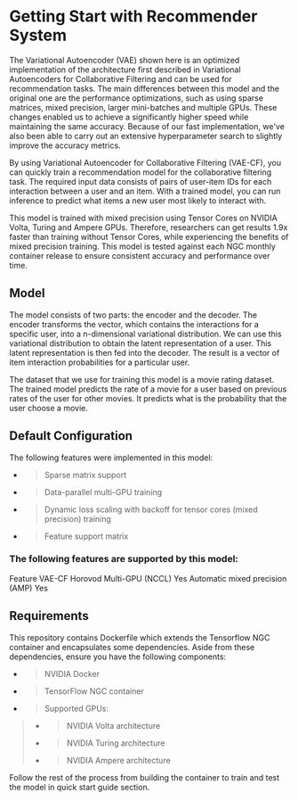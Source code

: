 # Getting Start with Recommender System


The Variational Autoencoder (VAE) shown here is an optimized implementation of the architecture first described in Variational Autoencoders for Collaborative Filtering and can be used for recommendation tasks. The main differences between this model and the original one are the performance optimizations, such as using sparse matrices, mixed precision, larger mini-batches and multiple GPUs. These changes enabled us to achieve a significantly higher speed while maintaining the same accuracy. Because of our fast implementation, we've also been able to carry out an extensive hyperparameter search to slightly improve the accuracy metrics.

By using Variational Autoencoder for Collaborative Filtering (VAE-CF), you can quickly train a recommendation model for the collaborative filtering task. The required input data consists of pairs of user-item IDs for each interaction between a user and an item. With a trained model, you can run inference to predict what items a new user most likely to interact with.

This model is trained with mixed precision using Tensor Cores on NVIDIA Volta, Turing and Ampere GPUs. Therefore, researchers can get results 1.9x faster than training without Tensor Cores, while experiencing the benefits of mixed precision training. This model is tested against each NGC monthly container release to ensure consistent accuracy and performance over time.

## Model


The model consists of two parts: the encoder and the decoder. The encoder transforms the vector, which contains the interactions for a specific user, into a n-dimensional variational distribution. We can use this variational distribution to obtain the latent representation of a user. This latent representation is then fed into the decoder. The result is a vector of item interaction probabilities for a particular user.

The dataset that we use for training this model is a movie rating dataset. The trained model predicts the rate of a movie for a user based on previous rates of the user for other movies. It predicts what is the probability that the user choose a movie.

## Default Configuration
The following features were implemented in this model:

- > Sparse matrix support
- > Data-parallel multi-GPU training
- > Dynamic loss scaling with backoff for tensor cores (mixed precision) training
- > Feature support matrix

### The following features are supported by this model:

Feature	VAE-CF
Horovod Multi-GPU (NCCL)	Yes
Automatic mixed precision (AMP)	Yes

## Requirements
This repository contains Dockerfile which extends the Tensorflow NGC container and encapsulates some dependencies. Aside from these dependencies, ensure you have the following components:

- > NVIDIA Docker
- >TensorFlow NGC container
- > Supported GPUs:
> - > NVIDIA Volta architecture
> - > NVIDIA Turing architecture
> - > NVIDIA Ampere architecture

Follow the rest of the process from building the container to train and test the model in quick start guide section.
